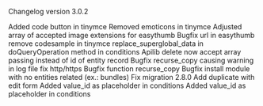 Changelog version 3.0.2
 
Added code button in tinymce
Removed emoticons in tinymce
Adjusted array of accepted image extensions for easythumb
Bugfix url in easythumb
remove codesample in tinymce
replace_superglobal_data in doQueryOperation method in conditions
Apilib delete now accept array passing instead of id of entity record
Bugfix recurse_copy causing warning in log file
fix http/https
Bugfix function recurse_copy
Bugfix install module with no entities related (ex.: bundles)
Fix migration 2.8.0
Add duplicate with edit form
Added value_id as placeholder in conditions
Added value_id as placeholder in conditions
